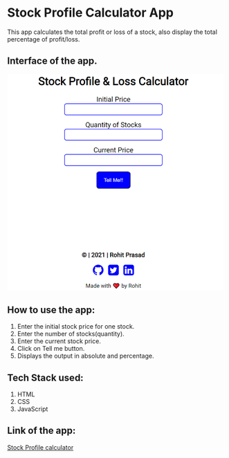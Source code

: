 # Stock Profile Calculator App


This app calculates the total profit or loss of a stock, also display the total percentage of profit/loss.


## Interface of the app.

<img src="./images/interface.png" alt="interface" width="500"/>

## How to use the app:

1. Enter the initial stock price for one stock.
2. Enter the number of stocks(quantity).
3. Enter the current stock price.
4. Click on Tell me button.
5. Displays the output in absolute and percentage.

## Tech Stack used:

1. HTML
2. CSS
3. JavaScript

## Link of the app:

[Stock Profile calculator](https://rohit-mark-14-stock-calculator.netlify.app/)